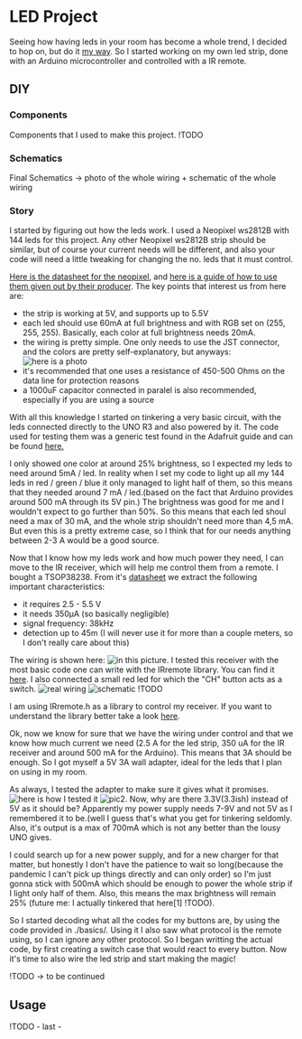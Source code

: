 # LED Project

Seeing how having leds in your room has become a whole trend, I decided to hop on, but do it [my way](https://www.youtube.com/watch?v=qQzdAsjWGPg). So I started working on my own led strip, done with an Arduino microcontroller and controlled with a IR remote.

## DIY

### Components

Components that I used to make this project. !TODO

### Schematics 

Final Schematics  -> photo of the whole wiring + schematic of the whole wiring

### Story

I started by figuring out how the leds work. I used a Neopixel ws2812B with 144 leds for this project. Any other Neopixel ws2812B strip should be similar, but of course your current needs will be different, and also your code will need a little tweaking for changing the no. leds that it must control. 

[Here is the datasheet for the neopixel](https://d2j2m4p6r3pg95.cloudfront.net/module_files/led-cube/assets/datasheets/WS2812B.pdf), and [here is a guide of how to use them given out by their producer](https://components101.com/sites/default/files/component_datasheet/NeoPixel%20LEDs%20Datasheet.pdf). The key points that interest us from here are:

* the strip is working at 5V, and supports up to 5.5V
* each led should use 60mA at full brightness and with RGB set on (255, 255, 255). Basically, each color at full brightness needs 20mA.
* the wiring is pretty simple. One only needs to use the JST connector, and the colors are pretty self-explanatory, but anyways: ![here is a photo](./imgs/img1.HEIC) 
* it's recommended that one uses a resistance of 450-500 Ohms on the data line for protection reasons
* a 1000uF capacitor connected in paralel is also recommended, especially if you are using a source

With all this knowledge I started on tinkering a very basic circuit, with the leds connected directly to the UNO R3 and also powered by it. The code used for testing them was a generic test found in the Adafruit guide and can be found [here.](./src/basics/basic_test/basic_test.ino)

I only showed one color at around 25% brightness, so I expected my leds to need around 5mA / led. In reality when I set my code to light up all my 144 leds in red / green / blue it only managed to light half of them, so this means that they needed around 7 mA / led.(based on the fact that Arduino provides around 500 mA through its 5V pin.) The brightness was good for me and I wouldn't expect to go further than 50%. So this means that each led shoul need a max of 30 mA, and the whole strip shouldn't need more than 4,5 mA. But even this is a pretty extreme case, so I think that for our needs anything between 2-3 A would be a good source.

Now that I know how my leds work and how much power they need, I can move to the IR receiver, which will help me control them from a remote. I bought a TSOP38238. From it's [datasheet](https://www.sparkfun.com/products/10266) we extract the following important characteristics: 

* it requires 2.5 - 5.5 V
* it needs 350µA (so basically negligible)
* signal frequency: 38kHz
* detection up to 45m (I will never use it for more than a couple meters, so I don't really care about this) 

The wiring is shown here: ![in this picture](./imgs/ir_wiring.HEIC). I tested this receiver with the most basic code one can write with the IRremote library. You can find it [here](./src/basics/basic_ir_test/basic_ir_test.ino). I also connected a small red led for which the "CH" button acts as a switch. ![real wiring](./imgs/ir_led_wiring.HEIC) ![schematic]() !TODO

I am using IRremote.h as a library to control my receiver. If you want to understand the library better take a look [here](https://github.com/Arduino-IRremote/Arduino-IRremote/tree/master/src).

Ok, now we know for sure that we have the wiring under control and that we know how much current we need (2.5 A for the led strip, 350 uA for the IR receiver and around 500 mA for the Arduino). This means that 3A should be enough. So I got myself a 5V 3A wall adapter, ideal for the leds that I plan on using in my room.

As always, I tested the adapter to make sure it gives what it promises. ![here is how I tested it](source_check.HEIC) ![pic2](source_check_led.HEIC). Now, why are there 3.3V(3.3ish) instead of 5V as it should be? Apparently my power supply needs 7-9V and not 5V as I remembered it to be.(well I guess that's what you get for tinkering seldomly. Also, it's output is a max of 700mA which is not any better than the lousy UNO gives.

I could search up for a new power supply, and for a new charger for that matter, but honestly I don't have the patience to wait so long(because the pandemic I can't pick up things directly and can only order) so I'm just gonna stick with 500mA which should be enough to power the whole strip if I light only half of them. Also, this means the max brightness will remain 25% (future me: I actually tinkered that here[1] !TODO). 

So I started decoding what all the codes for my buttons are, by using the code provided in ./basics/. Using it I also saw what protocol is the remote using, so I can ignore any other protocol. So I began writting the actual code, by first creating a switch case that would react to every button. Now it's time to also wire the led strip and start making the magic!


!TODO -> to be continued

## Usage

!TODO - last -

